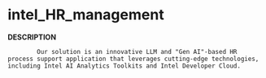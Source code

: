 # intel_HR_management

**DESCRIPTION**

            Our solution is an innovative LLM and "Gen AI"-based HR process support application that leverages cutting-edge technologies, including Intel AI Analytics Toolkits and Intel Developer Cloud. 

            
